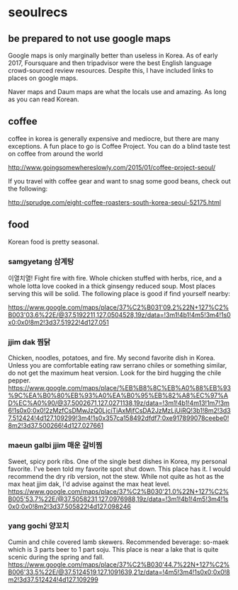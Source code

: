 # seoulrecs

## be prepared to not use google maps
Google maps is only marginally better than useless in Korea. As of early 2017, Foursquare and then tripadvisor were the best English language crowd-sourced review resources. Despite this, I have included links to places on google maps.

Naver maps and Daum maps are what the locals use and amazing. As long as you can read Korean.      

## coffee

coffee in korea is generally expensive and mediocre, but there are many exceptions. A fun place to go is Coffee Project. You can do a blind taste test on coffee from around the world

http://www.goingsomewhereslowly.com/2015/01/coffee-project-seoul/

If you travel with coffee gear and want to snag some good beans, check out the following:

http://sprudge.com/eight-coffee-roasters-south-korea-seoul-52175.html

## food

Korean food is pretty seasonal. 

### samgyetang 삼계탕
이열치열! Fight fire with fire. Whole chicken stuffed with herbs, rice, and a whole lotta love cooked in a thick ginsengy reduced soup. Most places serving this will be solid. The following place is good if find yourself nearby:

https://www.google.com/maps/place/37%C2%B031'09.2%22N+127%C2%B003'03.6%22E/@37.5192211,127.0504528,19z/data=!3m1!4b1!4m5!3m4!1s0x0:0x0!8m2!3d37.51922!4d127.051

### jjim dak 찜닭
Chicken, noodles, potatoes, and fire. My second favorite dish in Korea. Unless you are comfortable eating raw serrano chiles or something similar, do not get the maximum heat version. Look for the bird hugging the chile pepper.
https://www.google.com/maps/place/%EB%B8%8C%EB%A0%88%EB%93%9C%EA%B0%80%EB%93%A0%EA%B0%95%EB%82%A8%EC%97%AD%EC%A0%90/@37.5002671,127.0271138,19z/data=!3m1!4b1!4m13!1m7!3m6!1s0x0:0x0!2zMzfCsDMwJzQ0LjciTiAxMjfCsDA2JzMzLjUiRQ!3b1!8m2!3d37.512424!4d127.109299!3m4!1s0x357ca158492dfdf7:0xe917899078ceebe0!8m2!3d37.500266!4d127.027661



### maeun galbi jjim 매운 갈비찜
Sweet, spicy pork ribs. One of the single best dishes in Korea, my personal favorite. I've been told my favorite spot shut down. This place has it. I would recommend the dry rib version, not the stew. While not quite as hot as the max heat jjim dak, I'd advise against the max heat level.
https://www.google.com/maps/place/37%C2%B030'21.0%22N+127%C2%B005'53.7%22E/@37.5058231,127.0976988,19z/data=!3m1!4b1!4m5!3m4!1s0x0:0x0!8m2!3d37.505822!4d127.098246

### yang gochi 양꼬치
Cumin and chile covered lamb skewers. Recommended beverage: so-maek which is 3 parts beer to 1 part soju. This place is near a lake that is quite scenic during the spring and fall.
https://www.google.com/maps/place/37%C2%B030'44.7%22N+127%C2%B006'33.5%22E/@37.5124519,127.1091639,21z/data=!4m5!3m4!1s0x0:0x0!8m2!3d37.512424!4d127.109299
